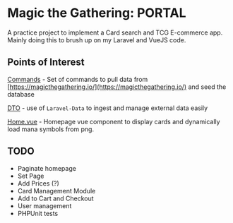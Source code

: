# Magic the Gathering: PORTAL

A practice project to implement a Card search and TCG E-commerce app. Mainly doing this to brush up on my Laravel and VueJS code.

## Points of Interest

[Commands](https://github.com/donsingh/mtgportal/tree/master/app/Console/Commands) -
Set of commands to pull data from [https://magicthegathering.io/](https://magicthegathering.io/) and seed the database

[DTO](https://github.com/donsingh/mtgportal/tree/master/app/DTO) -
use of `Laravel-Data` to ingest and manage external data easily

[Home.vue](https://github.com/donsingh/mtgportal/blob/master/resources/js/Pages/Home.vue) -
Homepage vue component to display cards and dynamically load mana symbols from png.

## TODO

- Paginate homepage
- Set Page
- Add Prices (?)
- Card Management Module
- Add to Cart and Checkout
- User management
- PHPUnit tests
